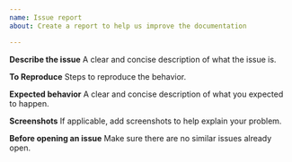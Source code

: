 ```yaml
---
name: Issue report
about: Create a report to help us improve the documentation

---
```


**Describe the issue**
A clear and concise description of what the issue is.

**To Reproduce**
Steps to reproduce the behavior.

**Expected behavior**
A clear and concise description of what you expected to happen.

**Screenshots**
If applicable, add screenshots to help explain your problem.

**Before opening an issue**
Make sure there are no similar issues already open.

